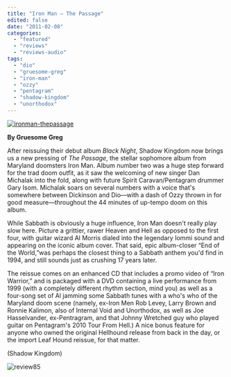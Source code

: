 ```yaml
---
title: "Iron Man – The Passage"
edited: false
date: "2011-02-08"
categories:
  - "featured"
  - "reviews"
  - "reviews-audio"
tags:
  - "dio"
  - "gruesome-greg"
  - "iron-man"
  - "ozzy"
  - "pentagram"
  - "shadow-kingdom"
  - "unorthodox"
---
```


[![](http://www.hellbound.ca/wp-content/uploads/2011/02/ironman-thepassage.jpg "ironman-thepassage")](http://www.hellbound.ca/wp-content/uploads/2011/02/ironman-thepassage.jpg)

**By Gruesome Greg**

After reissuing their debut album _Black Night_, Shadow Kingdom now brings us a new pressing of _The Passage_, the stellar sophomore album from Maryland doomsters Iron Man. Album number two was a huge step forward for the trad doom outfit, as it saw the welcoming of new singer Dan Michalak into the fold, along with future Spirit Caravan/Pentagram drummer Gary Isom. Michalak soars on several numbers with a voice that's somewhere between Dickinson and Dio—with a dash of Ozzy thrown in for good measure—throughout the 44 minutes of up-tempo doom on this album.

While Sabbath is obviously a huge influence, Iron Man doesn't really play slow here. Picture a grittier, rawer Heaven and Hell as opposed to the first four, with guitar wizard Al Morris dialed into the legendary Iommi sound and appearing on the iconic album cover. That said, epic album-closer “End of the World,”was perhaps the closest thing to a Sabbath anthem you'd find in 1994, and still sounds just as crushing 17 years later.

The reissue comes on an enhanced CD that includes a promo video of “Iron Warrior,” and is packaged with a DVD containing a live performance from 1999 (with a completely different rhythm section, mind you) as well as a four-song set of Al jamming some Sabbath tunes with a who's who of the Maryland doom scene (namely, ex-Iron Men Rob Levey, Larry Brown and Ronnie Kalimon, also of Internal Void and Unorthodox, as well as Joe Hasselvander, ex-Pentragram, and that Johnny Wretched guy who played guitar on Pentagram's 2010 Tour From Hell.) A nice bonus feature for anyone who owned the original Hellhound release from back in the day, or the import Leaf Hound reissue, for that matter.

(Shadow Kingdom)

![](http://www.hellbound.ca/wp-content/uploads/2009/08/review85.png "review85")
